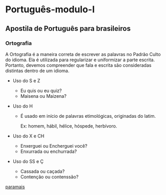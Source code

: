 # Português-modulo-I

## Apostila de Português para brasileiros

### Ortografia
A Ortografia é a maneira correta de escrever as palavras no Padrão Culto do idioma. Ela é utilizada para regularizar e uniformizar a parte escrita. Portanto, devemos compreender que fala e escrita são consideradas distintas dentro de um idioma.

* Uso do S e Z
  * Eu quis ou eu quiz? 
  * Maisena ou Maizena?
       
* Uso do H 
  * É usado em início de palavras etimológicas, originadas do latim.
  
       Ex: homem, hábil, hélice, hóspede, herbívoro.

* Uso do X e CH
  * Enxerguei ou Encherguei você?
  * Enxurrada ou enchurrada?
  
* Uso do SS e Ç
  * Cassada ou caçada?
  * Contenção ou contenssão?
  
 [paramais](https://www.workana.com/freelancer/552fab073376647b750088d90fae07db)
